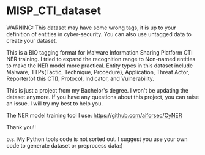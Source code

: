 # MISP_CTI_dataset

WARNING: This dataset may have some wrong tags, it is up to your definition of entities in cyber-security. You can also use untagged data to create your dataset. 

This is a BIO tagging format for Malware Information Sharing Platform CTI NER training. 
I tried to expand the recognition range to Non-named entities to make the NER model more practical. 
Entity types in this dataset include Malware, TTPs(Tactic, Technique, Procedure), Application, Threat Actor, Reporter(of this CTI), Protocol, Indicator, and Vulnerability.

This is just a project from my Bachelor's degree. I won't be updating the dataset anymore. If you have any questions about this project, you can raise an issue. I will try my best to help you.

The NER model training tool I use: https://github.com/aiforsec/CyNER

Thank you!!

p.s. My Python tools code is not sorted out. I suggest you use your own code to generate dataset or preprocess data:)
